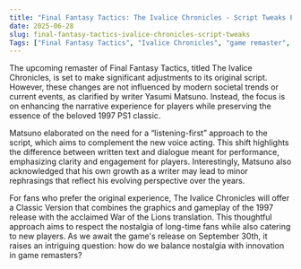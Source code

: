 ```yaml
---
title: "Final Fantasy Tactics: The Ivalice Chronicles - Script Tweaks Explained"
date: 2025-06-28
slug: final-fantasy-tactics-ivalice-chronicles-script-tweaks
Tags: ["Final Fantasy Tactics", "Ivalice Chronicles", "game remaster", "Yasumi Matsuno"]
---
```


The upcoming remaster of Final Fantasy Tactics, titled The Ivalice Chronicles, is set to make significant adjustments to its original script. However, these changes are not influenced by modern societal trends or current events, as clarified by writer Yasumi Matsuno. Instead, the focus is on enhancing the narrative experience for players while preserving the essence of the beloved 1997 PS1 classic.

Matsuno elaborated on the need for a “listening-first” approach to the script, which aims to complement the new voice acting. This shift highlights the difference between written text and dialogue meant for performance, emphasizing clarity and engagement for players. Interestingly, Matsuno also acknowledged that his own growth as a writer may lead to minor rephrasings that reflect his evolving perspective over the years.

For fans who prefer the original experience, The Ivalice Chronicles will offer a Classic Version that combines the graphics and gameplay of the 1997 release with the acclaimed War of the Lions translation. This thoughtful approach aims to respect the nostalgia of long-time fans while also catering to new players. As we await the game's release on September 30th, it raises an intriguing question: how do we balance nostalgia with innovation in game remasters?
